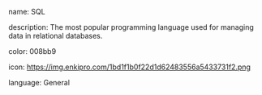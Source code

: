 name: SQL

description: The most popular programming language used for managing data in relational databases.

color: 008bb9

icon: https://img.enkipro.com/1bd1f1b0f22d1d62483556a5433731f2.png

language: General
